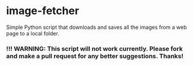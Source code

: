# image-fetcher
Simple Python script that downloads and saves all the images from a web page to a local folder.

### !!! WARNING: This script will not work currently. Please fork and make a pull request for any better suggestions. Thanks!
